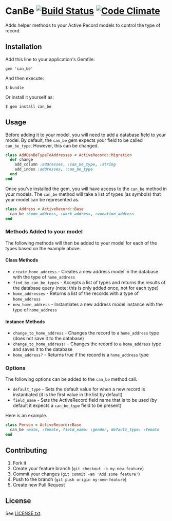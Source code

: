 # CanBe [![Build Status](https://secure.travis-ci.org/mstarkman/can_be.png?branch=master)](https://travis-ci.org/mstarkman/can_be) [![Code Climate](https://codeclimate.com/badge.png)](https://codeclimate.com/github/mstarkman/can_be)

Adds helper methods to your Active Record models to control the type of record.

## Installation

Add this line to your application's Gemfile:

    gem 'can_be'

And then execute:

    $ bundle

Or install it yourself as:

    $ gem install can_be

## Usage

Before adding it to your model, you will need to add a database field to
your model.  By default, the `can_be` gem expects your field to be
called `can_be_type`.  However, this can be changed.

```ruby
class AddCanBeTypeToAddresses < ActiveRecord::Migration
  def change
    add_column :addresses, :can_be_type, :string
    add_index :addresses, :can_be_type
  end
end
```

Once you've installed the gem, you will have access to the `can_be` method in your models.  The `can_be` method will take a list of types (as symbols) that your model can be represented as.

```ruby
class Address < ActiveRecord::Base
  can_be :home_address, :work_address, :vacation_address
end
```

### Methods Added to your model

The following methods will then be added to your model for each of the types based on the example above.

#### Class Methods

* `create_home_address` - Creates a new address model in the database with the type of `home_address`
* `find_by_can_be_types` - Accepts a list of types and returns the results of the database query (note: this is only added once, not for each type)
* `home_addresses` - Returns a list of the records with a type of `home_address`
* `new_home_address` - Instantiates a new address model instance with the type of `home_address`

#### Instance Methods

* `change_to_home_address` - Changes the record to a `home_address` type (does not save it to the database)
* `change_to_home_address!` - Changes the record to a `home_address` type and saves it to the database
* `home_address?` - Returns true if the record is a `home_address` type

### Options

The following options can be added to the `can_be` method call.

* `default_type` - Sets the default value for when a new record is instantiated (it is the first value in the list by default)
* `field_name` - Sets the ActiveRecord field name that is to be used (by default it expects a `can_be_type` field to be present)

Here is an example.

```ruby
class Person < ActiveRecord::Base
  can_be :male, :female, field_name: :gender, default_type: :female
end
```

## Contributing

1. Fork it
2. Create your feature branch (`git checkout -b my-new-feature`)
3. Commit your changes (`git commit -am 'Add some feature'`)
4. Push to the branch (`git push origin my-new-feature`)
5. Create new Pull Request

## License

See [LICENSE.txt](https://github.com/mstarkman/can_be/blob/master/LICENSE.txt).
